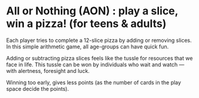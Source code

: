 # All or Nothing (AON) : play a slice, win a pizza! (for teens &amp; adults)

Each player tries to complete a 12-slice pizza by adding or removing slices. In this simple arithmetic game, all age-groups can have quick fun. 

Adding or subtracting pizza slices feels like the tussle for resources that we face in life. This tussle can be won by individuals who wait and watch — with alertness, foresight and luck. 

Winning too early, gives less points (as the number of cards in the play space decide the points).
